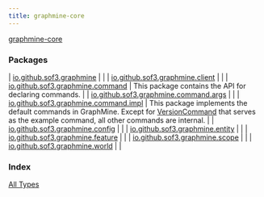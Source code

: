 ```yaml
---
title: graphmine-core
---
```


[graphmine-core](./index.html)

### Packages

| [io.github.sof3.graphmine](io.github.sof3.graphmine/index.html) |  |
| [io.github.sof3.graphmine.client](io.github.sof3.graphmine.client/index.html) |  |
| [io.github.sof3.graphmine.command](io.github.sof3.graphmine.command/index.html) | This package contains the API for declaring commands. |
| [io.github.sof3.graphmine.command.args](io.github.sof3.graphmine.command.args/index.html) |  |
| [io.github.sof3.graphmine.command.impl](io.github.sof3.graphmine.command.impl/index.html) | This package implements the default commands in GraphMine. Except for [VersionCommand](io.github.sof3.graphmine.command.impl/-version-command.html) that serves as the example command, all other commands are internal. |
| [io.github.sof3.graphmine.config](io.github.sof3.graphmine.config/index.html) |  |
| [io.github.sof3.graphmine.entity](io.github.sof3.graphmine.entity/index.html) |  |
| [io.github.sof3.graphmine.feature](io.github.sof3.graphmine.feature/index.html) |  |
| [io.github.sof3.graphmine.scope](io.github.sof3.graphmine.scope/index.html) |  |
| [io.github.sof3.graphmine.world](io.github.sof3.graphmine.world/index.html) |  |

### Index

[All Types](alltypes/index.html)